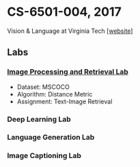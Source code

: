 # CS-6501-004, 2017
Vision & Language at Virginia Tech [[website]](http://www.cs.virginia.edu/~vicente/vislang/)

## Labs

### [Image Processing and Retrieval Lab](lab1)
- Dataset: MSCOCO
- Algorithm: Distance Metric
- Assignment: Text-Image Retrieval

### Deep Learning Lab

### Language Generation Lab

### Image Captioning Lab

